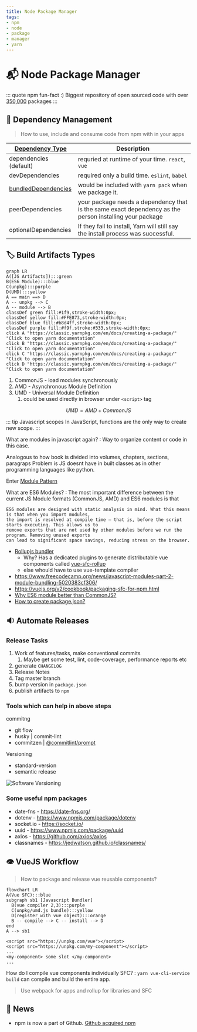 ```yaml
---
title: Node Package Manager
tags:
- npm
- node
- package
- manager
- yarn
---
```


# :mailbox_with_mail: Node Package Manager

<TagLinks />

::: quote npm fun-fact :)
Biggest repository of open sourced code with over [350,000](http://www.modulecounts.com/) packages
:::

## :ping_pong: Dependency Management

> How to use, include and consume code from npm with in your apps

[Dependency Type](https://classic.yarnpkg.com/en/docs/dependency-types/)   | Description
------------------|-----------------
dependencies (default)  | requried at runtime of your time. `react`, `vue`
devDependencies         | required only a build time. `eslint`, `babel`
[bundledDependencies](https://github.com/search?l=&q=bundledDependencies+filename%3Apackage.json&type=Code)     | would be included with `yarn pack` when we package it.
peerDependencies        | your package needs a dependency that is the same exact dependency as the person installing your package
optionalDependencies    | If they fail to install, Yarn will still say the install process was successful.

## :label: Build Artifacts Types

```mermaid
graph LR
A([JS Artifacts]):::green
B(ES6 Module):::blue
C(unpkg):::purple
D(UMD):::yellow
A == main ==> D
A -- unpkg --> C
A -- module --> B
classDef green fill:#1f9,stroke-width:0px;
classDef yellow fill:#FFE873,stroke-width:0px;
classDef blue fill:#b8d4ff,stroke-width:0px;
classDef purple fill:#f9f,stroke:#333,stroke-width:0px;
click A "https://classic.yarnpkg.com/en/docs/creating-a-package/" "Click to open yarn documentation"
click B "https://classic.yarnpkg.com/en/docs/creating-a-package/" "Click to open yarn documentation"
click C "https://classic.yarnpkg.com/en/docs/creating-a-package/" "Click to open yarn documentation"
click D "https://classic.yarnpkg.com/en/docs/creating-a-package/" "Click to open yarn documentation"
```

1. CommonJS - load modules synchronously
2. AMD - Asynchronous Module Definition
3. UMD - Universal Module Definition
   1. could be used directly in browser under `<script>` tag

$$UMD = AMD + CommonJS$$

::: tip Javascript scopes
In JavaScript, functions are the only way to create new scope.
:::

What are modules in javascript again?
:  Way to organize content or code in this case.

   Analogous to how book is divided into volumes, chapters, sections, paragraps
   Problem is JS doesnt have in built classes as in other programming languages like python.

   Enter [Module Pattern](https://www.freecodecamp.org/news/javascript-modules-a-beginner-s-guide-783f7d7a5fcc/#c33a)

What are ES6 Modules?
:   The most important difference between the current JS Module formats (CommonJS, AMD) and ES6 modules is that

    ES6 modules are designed with static analysis in mind. What this means is that when you import modules,
    the import is resolved at compile time — that is, before the script starts executing. This allows us to
    remove exports that are not used by other modules before we run the program. Removing unused exports
    can lead to significant space savings, reducing stress on the browser.

* [Rollupjs bundler](https://rollupjs.org/guide/en/)
  * Why? Has a dedicated plugins to generate distributable vue components called [vue-sfc-rollup](https://github.com/team-innovation/vue-sfc-rollup)
  * else whould have to use vue-template compiler
* https://www.freecodecamp.org/news/javascript-modules-part-2-module-bundling-5020383cf306/
* https://vuejs.org/v2/cookbook/packaging-sfc-for-npm.html
* [Why ES6 module better than CommonJS?](https://rollupjs.org/guide/en/#why-are-es-modules-better-than-commonjs-modules)
* [How to create package.json?](https://classic.yarnpkg.com/en/docs/creating-a-package/)

## :sound: Automate Releases

### Release Tasks

1. Work of features/tasks, make conventional commits
   1. Maybe get some test, lint, code-coverage, performance reports etc
2. generate `CHANGELOG`
3. Release Notes
4. Tag master branch
5. bump version in `package.json`
6. publish artifacts to `npm`

### Tools which can help in above steps

commitng

* git flow
* husky | commit-lint
* commitzen | [@commitlint/prompt](https://commitlint.js.org/#/)

Versioning

* standard-version
* semantic release

![Software Versioning](https://miro.medium.com/max/770/1*LLDEWaQ0BW0UITTVxjPv3A.png)

### Some useful npm packages

* date-fns - https://date-fns.org/
* dotenv - https://www.npmjs.com/package/dotenv
* socket.io - https://socket.io/
* uuid - https://www.npmjs.com/package/uuid
* axios - https://github.com/axios/axios
* classnames - https://jedwatson.github.io/classnames/

## :eye: VueJS Workflow

> How to package and release vue reusable components?

```mermaid
flowchart LR
A(Vue SFC):::blue
subgraph sb1 [Javascript Bundler]
  B(vue compiler 2,3):::purple
  C(unpkg/umd.js bundle):::yellow
  D(register with vue object):::orange
  B -- compile --> C -- install --> D
end
A --> sb1
```

```vue
<script src="https://unpkg.com/vue"></script>
<script src="https://unpkg.com/my-component"></script>
...
<my-component> some slot </my-component>
...
```

How do I compile vue components individually SFC?
:  `yarn vue-cli-service build` can compile and build the entire app.

   > Use webpack for apps and rollup for libraries and SFC

## :newspaper: News

* npm is now a part of Github. [Github acquired npm](https://github.blog/2020-04-15-npm-has-joined-github/)

<Footer />